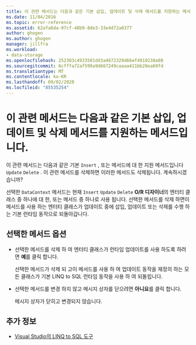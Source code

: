 ```yaml
---
title: 이 관련 메서드는 다음과 같은 기본 삽입, 업데이트 및 삭제 메서드를 지원하는 메서드입니다.
ms.date: 11/04/2016
ms.topic: error-reference
ms.assetid: 62afa6da-97cf-48b9-8de3-33e4d72a0377
author: ghogen
ms.author: ghogen
manager: jillfra
ms.workload:
- data-storage
ms.openlocfilehash: 252303c4933501dd3a4672329d66ef4910238a08
ms.sourcegitcommit: 6cfffa72af599a9d667249caaaa411bb28ea69fd
ms.translationtype: MT
ms.contentlocale: ko-KR
ms.lasthandoff: 09/02/2020
ms.locfileid: "85535254"
---
```

# <a name="this-related-method-is-the-backing-method-for-the-following-default-insert-update-or-delete-methods"></a>이 관련 메서드는 다음과 같은 기본 삽입, 업데이트 및 삭제 메서드를 지원하는 메서드입니다.

이 관련 메서드는 다음과 같은 기본 `Insert` , 또는 메서드에 대 한 지원 메서드입니다 `Update` `Delete` . 이 관련 메서드를 삭제하면 이러한 메서드도 삭제됩니다. 계속하시겠습니까?

선택한 `DataContext` 메서드는 현재 `Insert` `Update` `Delete` **O/R 디자이너**의 엔터티 클래스 중 하나에 대 한, 또는 메서드 중 하나로 사용 됩니다. 선택한 메서드를 삭제 하면이 메서드를 사용 하는 엔터티 클래스가 업데이트 중에 삽입, 업데이트 또는 삭제를 수행 하는 기본 런타임 동작으로 되돌아갑니다.

## <a name="selected-method-options"></a>선택한 메서드 옵션

- 선택한 메서드를 삭제 하 여 엔터티 클래스가 런타임 업데이트를 사용 하도록 하려면 **예**를 클릭 합니다.

   선택한 메서드가 삭제 되 고이 메서드를 사용 하 여 업데이트 동작을 재정의 하는 모든 클래스가 기본 LINQ to SQL 런타임 동작을 사용 하 여 되돌립니다.

- 선택한 메서드를 변경 하지 않고 메시지 상자를 닫으려면 **아니요**를 클릭 합니다.

   메시지 상자가 닫히고 변경되지 않습니다.

## <a name="see-also"></a>추가 정보

- [Visual Studio의 LINQ to SQL 도구](../data-tools/linq-to-sql-tools-in-visual-studio2.md)